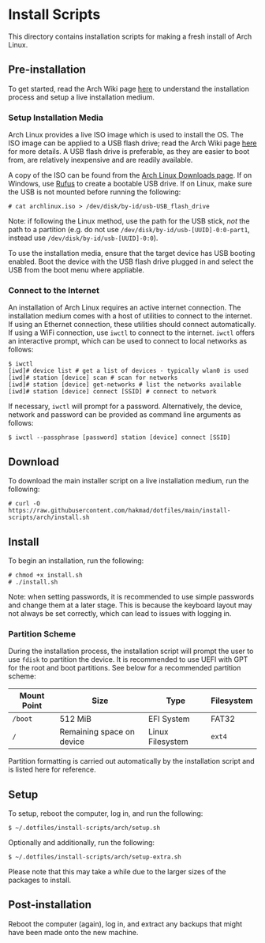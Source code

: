 # Install Scripts

This directory contains installation scripts for making a fresh install of Arch
Linux.

## Pre-installation

To get started, read the Arch Wiki page
[here](https://wiki.archlinux.org/title/Installation_guide) to understand the
installation process and setup a live installation medium.

### Setup Installation Media

Arch Linux provides a live ISO image which is used to install the OS. The ISO
image can be applied to a USB flash drive; read the Arch Wiki page
[here](https://wiki.archlinux.org/title/USB_flash_installation_medium) for more
details. A USB flash drive is preferable, as they are easier to boot from, are
relatively inexpensive and are readily available.

A copy of the ISO can be found from the [Arch Linux Downloads
page](https://archlinux.org/download/). If on Windows, use
[Rufus](http://rufus.ie/en/) to create a bootable USB drive. If on Linux, make
sure the USB is not mounted before running the following:

```
# cat archlinux.iso > /dev/disk/by-id/usb-USB_flash_drive
```

Note: if following the Linux method, use the path for the USB stick, *not* the
path to a partition (e.g. do not use `/dev/disk/by-id/usb-[UUID]-0:0-part1`,
instead use `/dev/disk/by-id/usb-[UUID]-0:0`).

To use the installation media, ensure that the target device has USB booting
enabled. Boot the device with the USB flash drive plugged in and select the
USB from the boot menu where appliable.

### Connect to the Internet

An installation of Arch Linux requires an active internet connection. The
installation medium comes with a host of utilities to connect to the internet.
If using an Ethernet connection, these utilities should connect automatically.
If using a WiFi connection, use `iwctl` to connect to the internet. `iwctl`
offers an interactive prompt, which can be used to connect to local networks as
follows:

```
$ iwctl
[iwd]# device list # get a list of devices - typically wlan0 is used
[iwd]# station [device] scan # scan for networks
[iwd]# station [device] get-networks # list the networks available
[iwd]# station [device] connect [SSID] # connect to network
```

If necessary, `iwctl` will prompt for a password. Alternatively, the
device, network and password can be provided as command line arguments as
follows:

```
$ iwctl --passphrase [password] station [device] connect [SSID]
```

## Download

To download the main installer script on a live installation medium, run the
following:

```
# curl -O https://raw.githubusercontent.com/hakmad/dotfiles/main/install-scripts/arch/install.sh
```

## Install

To begin an installation, run the following:

```
# chmod +x install.sh
# ./install.sh
```

Note: when setting passwords, it is recommended to use simple passwords and
change them at a later stage. This is because the keyboard layout may not
always be set correctly, which can lead to issues with logging in.

### Partition Scheme

During the installation process, the installation script will prompt the user
to use `fdisk` to partition the device. It is recommended to use UEFI with GPT
for the root and boot partitions. See below for a recommended partition scheme:

| Mount Point | Size | Type | Filesystem |
| --- | --- | --- | --- |
| `/boot` | 512 MiB | EFI System | FAT32 |
| `/` | Remaining space on device | Linux Filesystem | `ext4` |

Partition formatting is carried out automatically by the installation script
and is listed here for reference.

## Setup

To setup, reboot the computer, log in, and run the following:

```
$ ~/.dotfiles/install-scripts/arch/setup.sh
```

Optionally and additionally, run the following:

```
$ ~/.dotfiles/install-scripts/arch/setup-extra.sh
```

Please note that this may take a while due to the larger sizes of the packages
to install.

## Post-installation

Reboot the computer (again), log in, and extract any backups that might have
been made onto the new machine.
